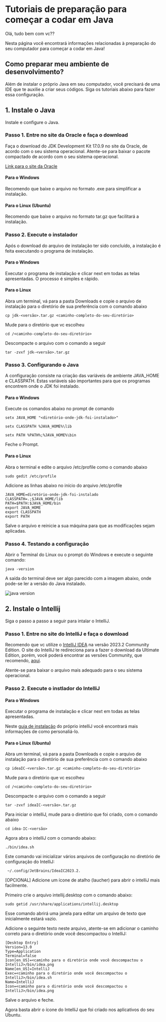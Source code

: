 # Tutoriais de preparação para começar a codar em Java

Olá, tudo bem com vc??

Nesta página você encontrará informações relacionadas à preparação do seu computador para começar a codar em Java!

## Como preparar meu ambiente de desenvolvimento?

Além de instalar o próprio Java em seu computador, você precisará de uma IDE que te auxilie a criar seus códigos. Siga os tutoriais abaixo para fazer essa configuração.

## 1. Instale o Java

Instale e configure o Java. 

### Passo 1. Entre no site da Oracle e faça o download

Faça o download do JDK Development Kit 17.0.9 no site da Oracle, de acordo com o seu sistema operacional.
Atente-se para baixar o pacote compactado de acordo com o seu sistema operacional. 

[Link para o site da Oracle](https://www.oracle.com/java/technologies/downloads/#jdk17-linux)

#### Para o Windows

Recomendo que baixe o arquivo no formato .exe para simplificar a instalação. 

#### Para o Linux (Ubuntu)

Recomendo que baixe o arquivo no formato tar.gz que facilitará a instalação. 


### Passo 2. Execute o instalador

Após o download do arquivo de instalação ter sido concluído, a instalação é feita executando o programa de instalação.

#### Para o Windows

Executar o programa de instalação e clicar next em todas as telas apresentadas. O processo é simples e rápido.

#### Para o Linux

Abra um terminal, vá para a pasta Downloads e copie o arquivo de instalação para o diretório de sua preferência com o comando abaixo

`cp jdk-<versão>.tar.gz <caminho-completo-do-seu-diretório>`

Mude para o diretório que vc escolheu 

`cd /<caminho-completo-do-seu-diretório>`

Descompacte o arquivo com o comando a seguir

`tar -zvxf jdk-<versão>.tar.gz`

### Passo 3. Configurando o Java

A configuração consiste na criação das variáveis de ambiente JAVA_HOME e CLASSPATH. Estas variáveis são importantes para que os programas encontrem onde o JDK foi instalado.

#### Para o Windows

Execute os comandos abaixo no prompt de comando
        
`setx JAVA_HOME "<diretório-onde-jdk-foi-instalado>"`

`setx CLASSPATH %JAVA_HOME%\lib`

`setx PATH %PATH%;%JAVA_HOME%\bin`
    
Feche o Prompt.

#### Para o Linux

Abra o terminal e edite o arquivo /etc/profile como o comando abaixo    
    
`sudo gedit /etc/profile`
    
Adicione as linhas abaixo no início do arquivo /etc/profile
    
    JAVA_HOME=diretório-onde-jdk-foi-instalado
    CLASSPATH=.;$JAVA_HOME/lib
    PATH=$PATH:$JAVA_HOME/bin
    export JAVA_HOME
    export CLASSPATH
    export PATH
    
Salve o arquivo e reinicie a sua máquina para que as modificações sejam aplicadas. 

### Passo 4. Testando a configuração

Abrir o Terminal do Linux ou o prompt do Windows e execute o seguinte comando:
    
`java -version`

A saída do terminal deve ser algo parecido com a imagem abaixo, onde pode-se ler a versão do Java instalado.

![java version](http://2.bp.blogspot.com/-6nuMEHx_lWs/TqJtyZQcLvI/AAAAAAAAAeg/_KtSa2esueo/s1600/Java1.JPG)


## 2. Instale o Intellij

Siga o passo a passo a seguir para intalar o IntelliJ. 

### Passo 1. Entre no site do IntelliJ e faça o download

Recomendo que vc utilize o [IntelliJ IDEA](https://www.jetbrains.com/idea/) na versão 2023.2
Community Edition. O site do IntelliJ te redireciona para a fazer o download da Ultimate Edition, porém, você poderá encontrar as versões Community, que recomendo, [aqui](https://www.jetbrains.com/pt-br/idea/download/other.html).

Atente-se para baixar o arquivo mais adequado para o seu sistema operacional. 

### Passo 2. Execute o instlador do IntelliJ 


#### Para o Windows

Executar o programa de instalação e clicar next em todas as telas apresentadas. 

Neste [guia de instalação](https://www.jetbrains.com/help/idea/run-for-the-first-time.html#windows) do próprio intelliJ você encontrará mais informações de como personaliá-lo. 

#### Para o Linux (Ubuntu)

Abra um terminal, vá para a pasta Downloads e copie o arquivo de instalação para o diretório de sua preferência com o comando abaixo

`cp ideaIC-<versão>.tar.gz <caminho-completo-do-seu-diretório>`

Mude para o diretório que vc escolheu 

`cd /<caminho-completo-do-seu-diretório>`

Descompacte o arquivo com o comando a seguir

`tar -zvxf ideaIC-<versão>.tar.gz`

Para iniciar o intelliJ, mude para o diretório que foi criado, com o comando abaixo

`cd idea-IC-<versão>`

Agora abra o intelliJ com o comando abaixo:

`./bin/idea.sh`


Este comando vai inicializar vários arquivos de configuração no diretório de configuração do IntelliJ: 

     ~/.config/JetBrains/IdeaIC2023.2.

[OPCIONAL] Adicione um ícone de atalho (laucher) para abrir o intelliJ mais facilmente. 

Primeiro crie o arquivo intellij.desktop com o comando abaixo: 

`sudo getid /usr/share/applications/intellij.desktop`

Esse comando abrirá uma janela para editar um arquivo de texto que inicialmente estará vazio. 

Adicione o seguinte texto neste arquivo, atente-se em adicionar o caminho correto para o diretório onde você descompactou o IntelliJ: 

    [Desktop Entry]
    Version=13.0
    Type=Application
    Terminal=false
    Icon[en_US]=<caminho para o diretório onde você descompactou o IntelliJ>/bin/idea.png
    Name[en_US]=IntelliJ
    Exec=<caminho para o diretório onde você descompactou o IntelliJ>/bin/idea.sh
    Name=IntelliJ
    Icon=<caminho para o diretório onde você descompactou o IntelliJ>/bin/idea.png

Salve o arquivo e feche. 

Agora basta abrir o ícone do IntelliJ que foi criado nos aplicativos do seu Ubuntu. 